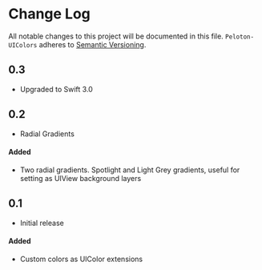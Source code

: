 # Change Log
All notable changes to this project will be documented in this file.
`Peloton-UIColors` adheres to [Semantic Versioning](http://semver.org/).

## 0.3

- Upgraded to Swift 3.0

## 0.2

- Radial Gradients

#### Added
- Two radial gradients. Spotlight and Light Grey gradients, useful for
  setting as UIView background layers

## 0.1

- Initial release

#### Added
- Custom colors as UIColor extensions
